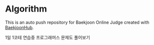 # Algorithm
This is an auto push repository for Baekjoon Online Judge created with [BaekjoonHub](https://github.com/BaekjoonHub/BaekjoonHub).

1일 1코테 연습중
프로그래머스 문제도 풀어보기